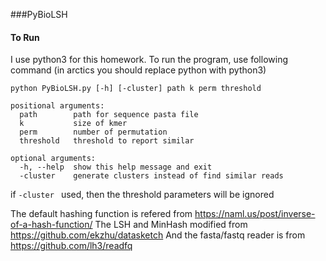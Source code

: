 ###PyBioLSH

#### To Run

I use python3 for this homework. To run the program, use following command (in arctics you should replace python with python3)

    python PyBioLSH.py [-h] [-cluster] path k perm threshold
    
    positional arguments:
      path        path for sequence pasta file
      k           size of kmer
      perm        number of permutation
      threshold   threshold to report similar
    
    optional arguments:
      -h, --help  show this help message and exit
      -cluster    generate clusters instead of find similar reads
      
if ```-cluster ``` used, then the threshold parameters will be ignored

The default hashing function is refered from https://naml.us/post/inverse-of-a-hash-function/
The LSH and MinHash modified from https://github.com/ekzhu/datasketch
And the fasta/fastq reader is from https://github.com/lh3/readfq